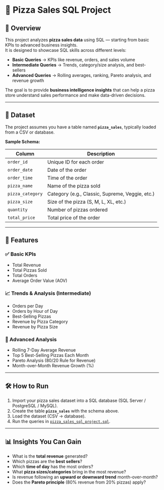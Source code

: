 # 🍕 Pizza Sales SQL Project  

## 📌 Overview  
This project analyzes **pizza sales data** using SQL — starting from basic KPIs to advanced business insights.  
It is designed to showcase SQL skills across different levels:  

- **Basic Queries** → KPIs like revenue, orders, and sales volume  
- **Intermediate Queries** → Trends, category/size analysis, and best-sellers  
- **Advanced Queries** → Rolling averages, ranking, Pareto analysis, and revenue growth  

The goal is to provide **business intelligence insights** that can help a pizza store understand sales performance and make data-driven decisions.  

---

## 📂 Dataset  

The project assumes you have a table named **`pizza_sales`**, typically loaded from a CSV or database.  

**Sample Schema:**  

| Column          | Description |
|-----------------|-------------|
| `order_id`      | Unique ID for each order |
| `order_date`    | Date of the order |
| `order_time`    | Time of the order |
| `pizza_name`    | Name of the pizza sold |
| `pizza_category`| Category (e.g., Classic, Supreme, Veggie, etc.) |
| `pizza_size`    | Size of the pizza (S, M, L, XL, etc.) |
| `quantity`      | Number of pizzas ordered |
| `total_price`   | Total price of the order |

---

## 🚀 Features  

### ✅ Basic KPIs  
- Total Revenue  
- Total Pizzas Sold  
- Total Orders  
- Average Order Value (AOV)  

### 📈 Trends & Analysis (Intermediate)  
- Orders per Day  
- Orders by Hour of Day  
- Best-Selling Pizzas  
- Revenue by Pizza Category  
- Revenue by Pizza Size  

### 🔬 Advanced Analysis  
- Rolling 7-Day Average Revenue  
- Top 5 Best-Selling Pizzas Each Month  
- Pareto Analysis (80/20 Rule for Revenue)  
- Month-over-Month Revenue Growth (%)  

---

## 🛠️ How to Run  

1. Import your pizza sales dataset into a SQL database (SQL Server / PostgreSQL / MySQL).  
2. Create the table **`pizza_sales`** with the schema above.  
3. Load the dataset (CSV → database).  
4. Run the queries in [`pizza_sales_sql_project.sql`](pizza_sales_sql_project.sql).  

---

## 📊 Insights You Can Gain  

- What is the **total revenue** generated?  
- Which pizzas are the **best sellers**?  
- Which **time of day** has the most orders?  
- What **pizza sizes/categories** bring in the most revenue?  
- Is revenue following an **upward or downward trend** month-over-month?  
- Does the **Pareto principle** (80% revenue from 20% pizzas) apply?  
